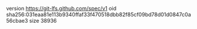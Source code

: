 version https://git-lfs.github.com/spec/v1
oid sha256:031eaa81e113b9340ffaf33f470518dbb82f85cf09bd78d01d0847c0a56cbae3
size 38936

